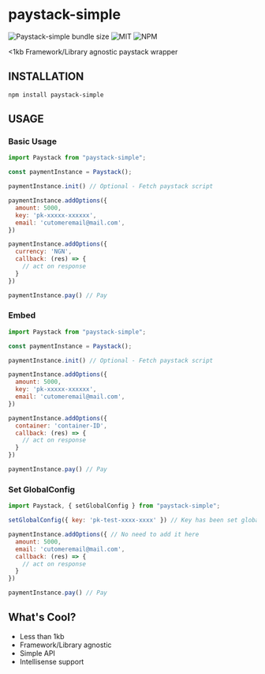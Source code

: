 # paystack-simple
![Paystack-simple bundle size](https://badgen.net/bundlephobia/min/paystack-simple) 
![MIT](https://badgen.net/badge/license/MIT/blue)
![NPM](https://badgen.net/npm/v/paystack-simple)

<1kb Framework/Library agnostic paystack wrapper


## INSTALLATION

```
npm install paystack-simple
```

## USAGE

### Basic Usage
```js
import Paystack from "paystack-simple";

const paymentInstance = Paystack();

paymentInstance.init() // Optional - Fetch paystack script

paymentInstance.addOptions({
  amount: 5000,
  key: 'pk-xxxxx-xxxxxx',
  email: 'cutomeremail@mail.com',
})

paymentInstance.addOptions({
  currency: 'NGN',
  callback: (res) => {
    // act on response
  }
})

paymentInstance.pay() // Pay
```

### Embed
```js
import Paystack from "paystack-simple";

const paymentInstance = Paystack();

paymentInstance.init() // Optional - Fetch paystack script

paymentInstance.addOptions({
  amount: 5000,
  key: 'pk-xxxxx-xxxxxx',
  email: 'cutomeremail@mail.com',
})

paymentInstance.addOptions({
  container: 'container-ID',
  callback: (res) => {
    // act on response
  }
})

paymentInstance.pay() // Pay
```

### Set GlobalConfig

```js
import Paystack, { setGlobalConfig } from "paystack-simple";

setGlobalConfig({ key: 'pk-test-xxxx-xxxx' }) // Key has been set globally

paymentInstance.addOptions({ // No need to add it here
  amount: 5000,
  email: 'cutomeremail@mail.com',
  callback: (res) => {
    // act on response
  }
})

paymentInstance.pay() // Pay

```

## What's Cool?
- Less than 1kb
- Framework/Library agnostic
- Simple API
- Intellisense support